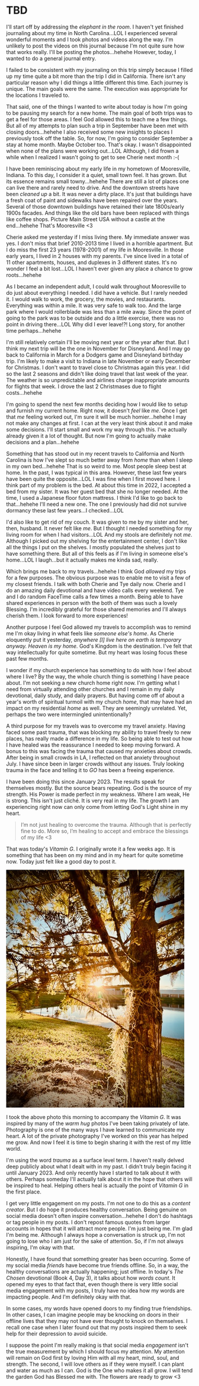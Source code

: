 # TBD

I'll start off by addressing the *elephant in the room*. I haven't yet finished journaling about my time in North Carolina...LOL I experienced several wonderful moments and I took photos and videos along the way. I'm unlikely to post the videos on this journal because I'm not quite sure how that works really. I'll be posting the photos...hehehe However, today, I wanted to do a general journal entry.

I failed to be consistent with my journaling on this trip simply because I filled up my time quite a bit more than the trip I did in California. There isn't any particular reason why I did things a little different this time. Each journey is unique. The main goals were the same. The execution was appropriate for the locations I traveled to.

That said, one of the things I wanted to write about today is how I'm going to be pausing my search for a new home. The main goal of both trips was to get a feel for those areas. I feel God allowed this to teach me a few things. But all of my attempts to plan such a trip in September have been met with closing doors...hehehe I also received some new insights to places I previously took off the table. So, for now, I'm going to consider September a stay at home month. Maybe October too. That's okay. I wasn't disappointed when none of the plans were working out...LOL Although, I did frown a while when I realized I wasn't going to get to see Cherie next month :-(

I have been reminiscing about my early life in my hometown of Mooresville, Indiana. To this day, I consider it a quiet, small town feel. It has grown. But its essence remains small towny...hehehe There are still a lot of places one can live there and rarely need to drive. And the downtown streets have been *cleaned up* a bit. It was never a dirty place. It's just that buildings have a fresh coat of paint and sidewalks have been repaired over the years. Several of those downtown buildings have retained their late 1800s/early 1900s facades. And things like the old bars have been replaced with things like coffee shops. Picture Main Street USA without a castle at the end...hehehe That's Mooresville <3

Cherie asked me yesterday if I miss living there. My immediate answer was yes. I don't miss that brief 2010-2013 time I lived in a horrible apartment. But I do miss the first 23 years (1978-2001) of my life in Mooresville. In those early years, I lived in 2 houses with my parents. I've since lived in a total of 11 other apartments, houses, and duplexes in 3 different states. It's no wonder I feel a bit lost...LOL I haven't ever given any place a chance to grow roots...hehehe

As I became an independent adult, I could walk throughout Mooresville to do just about everything I needed. I did have a vehicle. But I rarely needed it. I would walk to work, the grocery, the movies, and restaurants. Everything was within a mile. It was very safe to walk too. And the large park where I would rollerblade was less than a mile away. Since the point of going to the park was to be outside and do a little exercise, there was no point in driving there...LOL Why did I ever leave!?! Long story, for another time perhaps...hehehe

I'm still relatively certain I'll be moving next year or the year after that. But I think my next trip will be the one in November for Disneyland. And I may go back to California in March for a Dodgers game and Disneyland birthday trip. I'm likely to make a visit to Indiana in late November or early December for Christmas. I don't want to travel close to Christmas again this year. I did so the last 2 seasons and didn't like doing travel that last week of the year. The weather is so unpredictable and airlines charge inappropriate amounts for flights that week. I drove the last 2 Christmases due to flight costs...hehehe

I'm going to spend the next few months deciding how I would like to setup and furnish my current home. Right now, it doesn't *feel* like *me*. Once I get that *me* feeling worked out, I'm sure it will be much homier...hehehe I may not make any changes at first. I can at the very least think about it and make some decisions. I'll start small and work my way through this. I've actually already given it a lot of thought. But now I'm going to actually make decisions and a plan...hehehe

Something that has stood out in my recent travels to California and North Carolina is how I've slept so much better away from *home* than when I sleep in my own bed...hehehe That is so weird to me. Most people sleep best at home. In the past, I was typical in this area. However, these last few years have been quite the opposite...LOL I was fine when I first moved here. I think part of my problem is the bed. At about this time in 2022, I accepted a bed from my sister. It was her guest bed that she no longer needed. At the time, I used a Japanese floor futon mattress. I think I'd like to go back to that...hehehe I'll need a new one. The one I previously had did not survive dormancy these last few years...I checked...LOL

I'd also like to get rid of my couch. It was given to me by my sister and her, then, husband. It never felt like *me*. But I thought I needed something for my living room for when I had visitors...LOL And my stools are definitely not *me*. Although I picked out my shelving for the entertainment center, I don't like all the things I put on the shelves. I mostly populated the shelves just to have something there. But all of this feels as if I'm living in someone else's home...LOL I laugh...but it actually makes me kinda sad, really.

Which brings me back to my travels...hehehe I think God *allowed* my trips for a few purposes. The obvious purpose was to enable me to visit a few of my closest friends. I talk with both Cherie and Tye daily now. Cherie and I do an amazing daily devotional and have video calls every weekend. Tye and I do random FaceTime calls a few times a month. Being able to have shared experiences in person with the both of them was such a lovely Blessing. I'm incredibly grateful for those shared memories and I'll always cherish them. I look forward to more experiences!

Another purpose I feel God allowed my travels to accomplish was to remind me I'm okay living in what feels like *someone else's home*. As Cherie eloquently put it yesterday, *anywhere [I] live here on earth is temporary anyway. Heaven is my home.* God's Kingdom is the destination. I've felt that way intellectually for quite sometime. But my heart was losing focus these past few months.

I wonder if my church experience has something to do with how I feel about where I live? By the way, the whole church thing is something I have peace about. I'm not seeking a new church home right now. I'm getting what I need from virtually attending other churches and I remain in my daily devotional, daily study, and daily prayers. But having come off of about a year's worth of spiritual turmoil with my church *home*, that may have had an impact on my residential *home* as well. They are seemingly unrelated. Yet, perhaps the two were intermingled unintentionally?

A third purpose for my travels was to overcome my travel anxiety. Having faced some past trauma, that was blocking my ability to travel freely to new places, has really made a difference in my life. So being able to test out how I have healed was the reassurance I needed to keep moving forward. A bonus to this was facing the trauma that caused my anxieties about crowds. After being in small crowds in LA, I reflected on that anxiety throughout July. I have since been in larger crowds without any issues. Truly looking trauma in the face and telling it to *GO* has been a freeing experience.

I have been doing this since January 2023. The results speak for themselves mostly. But the source bears repeating. God is the source of my strength. His Power is made perfect in my weakness. Where I am weak, He is strong. This isn't just cliché. It is very real in my life. The growth I am experiencing right now can only come from letting God's Light shine in my heart.

> I’m not just healing to overcome the trauma. Although that is perfectly fine to do. More so, I’m healing to accept and embrace the blessings of my life <3

That was today's *Vitamin G*. I originally wrote it a few weeks ago. It is something that has been on my mind and in my heart for quite sometime now. Today just felt like a good day to post it.

![Sunrise through a tree and over water](./media/IMG_1024.jpeg)

I took the above photo this morning to accompany the *Vitamin G*. It was inspired by many of the *warm hug* photos I've been taking privately of late. Photography is one of the many ways I have learned to communicate my heart. A lot of the private photography I've worked on this year has helped me grow. And now I feel it is time to begin sharing it with the rest of my little world.

I'm using the word *trauma* as a surface level term. I haven't really delved deep publicly about what I dealt with in my past. I didn't truly begin facing it until January 2023. And only recently have I started to talk about it with others. Perhaps someday I'll actually talk about it in the hope that others will be inspired to heal. Helping others heal is actually the point of *Vitamin G* in the first place.

I get very little engagement on my posts. I'm not one to do this as a *content creator*. But I do hope it produces healthy conversation. Being genuine on social media doesn't often inspire conversation...hehehe I don't do hashtags or tag people in my posts. I don't repost famous quotes from larger accounts in hopes that it will attract more people. I'm just being me. I'm glad I'm being me. Although I always hope a conversation is struck up, I'm not going to lose who I am just for the sake of attention. So, if I'm not always inspiring, I'm okay with that.

Honestly, I have found that something greater has been occurring. Some of my social media *friends* have become true friends offline. So, in a way, the healthy conversations are actually happening; just offline. In today's *The Chosen* devotional (Book 4, Day 3), it talks about how *words count*. It opened my eyes to that fact that, even though there is very little social media engagement with my posts, I truly have no idea how my words are impacting people. And I'm definitely okay with that.

In some cases, my words have opened doors to my finding true friendships. In other cases, I can imagine people may be knocking on doors in their offline lives that they may not have ever thought to knock on themselves. I recall one case when I later found out that my posts inspired them to seek help for their depression to avoid suicide.

I suppose the point I'm really making is that social media *engagement* isn't the true measurement by which I should focus my attention. My attention will remain on God first by loving Him with all my heart, mind, soul, and strength. The second, I will love others as if they were myself. I can plant and water as much as I can. God is the One who makes it all grow. I will tend the garden God has Blessed me with. The flowers are ready to grow <3